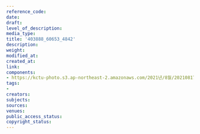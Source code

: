 ```yaml
---
reference_code: 
date: 
draft: 
level_of_description: 
media_type: 
title: '403888_60653_4842'
description: 
weight: 
modified_at: 
created_at: 
link: 
components:
- https://kctu-photo.s3.ap-northeast-2.amazonaws.com/2021년/8월/20210817_무권리의+이주노동자+고용허가제는+위헌이다!+위헌판결+촉구+공동+기자회견/403888_60653_4842.jpg
tags:
- 
creators: 
subjects: 
sources: 
venues: 
public_access_status: 
copyright_status: 
---
```

